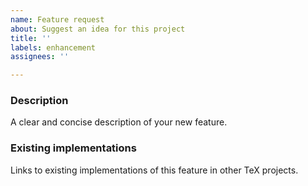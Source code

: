 ```yaml
---
name: Feature request
about: Suggest an idea for this project
title: ''
labels: enhancement
assignees: ''

---
```


### Description

A clear and concise description of your new feature.

### Existing implementations

Links to existing implementations of this feature in other TeX projects.

